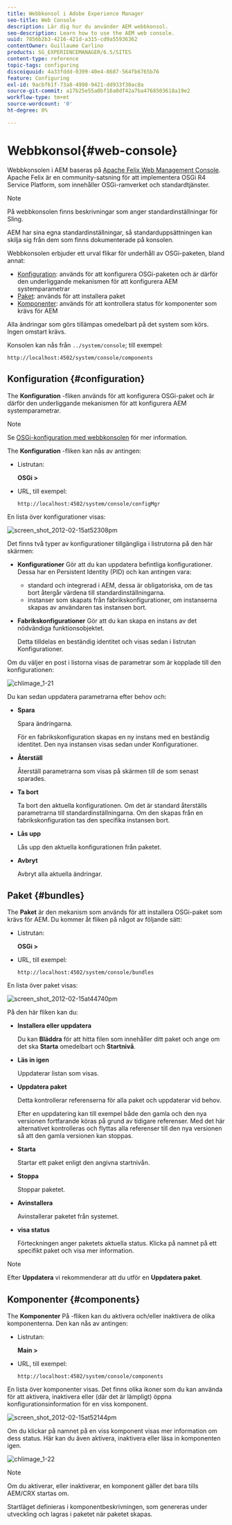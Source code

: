 ```yaml
---
title: Webbkonsol i Adobe Experience Manager
seo-title: Web Console
description: Lär dig hur du använder AEM webbkonsol.
seo-description: Learn how to use the AEM web console.
uuid: 7856b2b3-4216-421d-a315-cd9a55936362
contentOwner: Guillaume Carlino
products: SG_EXPERIENCEMANAGER/6.5/SITES
content-type: reference
topic-tags: configuring
discoiquuid: 4a33fddd-0399-40e4-8687-564fb6765b76
feature: Configuring
exl-id: 9acbf61f-73a8-4998-9421-dd933f30ac8a
source-git-commit: a17b25e55a0bf16a0df42a7ba4768503618a19e2
workflow-type: tm+mt
source-wordcount: '0'
ht-degree: 0%

---
```


# Webbkonsol{#web-console}

Webbkonsolen i AEM baseras på [Apache Felix Web Management Console](https://felix.apache.org/documentation/subprojects/apache-felix-web-console.html). Apache Felix är en community-satsning för att implementera OSGi R4 Service Platform, som innehåller OSGi-ramverket och standardtjänster.

>[!NOTE]
>
>På webbkonsolen finns beskrivningar som anger standardinställningar för Sling.
>
>AEM har sina egna standardinställningar, så standarduppsättningen kan skilja sig från dem som finns dokumenterade på konsolen.

Webbkonsolen erbjuder ett urval flikar för underhåll av OSGi-paketen, bland annat:

* [Konfiguration](#configuration): används för att konfigurera OSGi-paketen och är därför den underliggande mekanismen för att konfigurera AEM systemparametrar
* [Paket](#bundles): används för att installera paket
* [Komponenter](#components): används för att kontrollera status för komponenter som krävs för AEM

Alla ändringar som görs tillämpas omedelbart på det system som körs. Ingen omstart krävs.

Konsolen kan nås från `../system/console`; till exempel:

`http://localhost:4502/system/console/components`

## Konfiguration {#configuration}

The **Konfiguration** -fliken används för att konfigurera OSGi-paket och är därför den underliggande mekanismen för att konfigurera AEM systemparametrar.

>[!NOTE]
>
>Se [OSGi-konfiguration med webbkonsolen](/help/sites-deploying/configuring-osgi.md) för mer information.

The **Konfiguration** -fliken kan nås av antingen:

* Listrutan:

   **OSGi >**

* URL, till exempel:

   `http://localhost:4502/system/console/configMgr`

En lista över konfigurationer visas:

![screen_shot_2012-02-15at52308pm](assets/screen_shot_2012-02-15at52308pm.png)

Det finns två typer av konfigurationer tillgängliga i listrutorna på den här skärmen:

* **Konfigurationer**
Gör att du kan uppdatera befintliga konfigurationer. Dessa har en Persistent Identity (PID) och kan antingen vara:

   * standard och integrerad i AEM, dessa är obligatoriska, om de tas bort återgår värdena till standardinställningarna.
   * instanser som skapats från fabrikskonfigurationer, om instanserna skapas av användaren tas instansen bort.

* **Fabrikskonfigurationer**
Gör att du kan skapa en instans av det nödvändiga funktionsobjektet.

   Detta tilldelas en beständig identitet och visas sedan i listrutan Konfigurationer.

Om du väljer en post i listorna visas de parametrar som är kopplade till den konfigurationen:

![chlimage_1-21](assets/chlimage_1-21a.png)

Du kan sedan uppdatera parametrarna efter behov och:

* **Spara**

   Spara ändringarna.

   För en fabrikskonfiguration skapas en ny instans med en beständig identitet. Den nya instansen visas sedan under Konfigurationer.

* **Återställ**

   Återställ parametrarna som visas på skärmen till de som senast sparades.

* **Ta bort**

   Ta bort den aktuella konfigurationen. Om det är standard återställs parametrarna till standardinställningarna. Om den skapas från en fabrikskonfiguration tas den specifika instansen bort.

* **Lås upp**

   Lås upp den aktuella konfigurationen från paketet.

* **Avbryt**

   Avbryt alla aktuella ändringar.

## Paket {#bundles}

The **Paket** är den mekanism som används för att installera OSGi-paket som krävs för AEM. Du kommer åt fliken på något av följande sätt:

* Listrutan:

   **OSGi >**

* URL, till exempel:

   `http://localhost:4502/system/console/bundles`

En lista över paket visas:

![screen_shot_2012-02-15at44740pm](assets/screen_shot_2012-02-15at44740pm.png)

På den här fliken kan du:

* **Installera eller uppdatera**

   Du kan **Bläddra** för att hitta filen som innehåller ditt paket och ange om det ska **Starta** omedelbart och **Startnivå**.

* **Läs in igen**

   Uppdaterar listan som visas.

* **Uppdatera paket**

   Detta kontrollerar referenserna för alla paket och uppdaterar vid behov.

   Efter en uppdatering kan till exempel både den gamla och den nya versionen fortfarande köras på grund av tidigare referenser. Med det här alternativet kontrolleras och flyttas alla referenser till den nya versionen så att den gamla versionen kan stoppas.

* **Starta**

   Startar ett paket enligt den angivna startnivån.

* **Stoppa**

   Stoppar paketet.

* **Avinstallera**

   Avinstallerar paketet från systemet.

* **visa status**

   Förteckningen anger paketets aktuella status. Klicka på namnet på ett specifikt paket och visa mer information.

>[!NOTE]
>
>Efter **Uppdatera** vi rekommenderar att du utför en **Uppdatera paket**.

## Komponenter {#components}

The **Komponenter** På -fliken kan du aktivera och/eller inaktivera de olika komponenterna. Den kan nås av antingen:

* Listrutan:

   **Main >**

* URL, till exempel:

   `http://localhost:4502/system/console/components`

En lista över komponenter visas. Det finns olika ikoner som du kan använda för att aktivera, inaktivera eller (där det är lämpligt) öppna konfigurationsinformation för en viss komponent.

![screen_shot_2012-02-15at52144pm](assets/screen_shot_2012-02-15at52144pm.png)

Om du klickar på namnet på en viss komponent visas mer information om dess status. Här kan du även aktivera, inaktivera eller läsa in komponenten igen.

![chlimage_1-22](assets/chlimage_1-22a.png)

>[!NOTE]
>
>Om du aktiverar, eller inaktiverar, en komponent gäller det bara tills AEM/CRX startas om.
>
>Startläget definieras i komponentbeskrivningen, som genereras under utveckling och lagras i paketet när paketet skapas.
